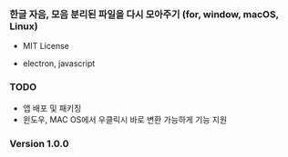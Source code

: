 ### 한글 자음, 모음 분리된 파일을 다시 모아주기 (for, window, macOS, Linux)

* MIT License
  
* electron, javascript


### TODO

* 앱 배포 및 패키징
* 윈도우, MAC OS에서 우클릭시 바로 변환 가능하게 기능 지원


### Version 1.0.0


